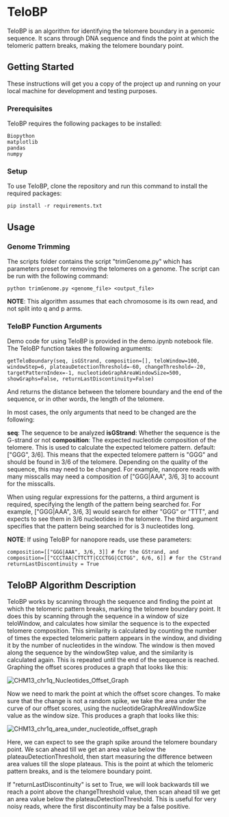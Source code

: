 # TeloBP

TeloBP is an algorithm for identifying the telomere boundary in a genomic sequence. It scans through DNA sequence and finds the point at which the telomeric pattern breaks, making the telomere boundary point.

## Getting Started

These instructions will get you a copy of the project up and running on your local machine for development and testing purposes.

### Prerequisites

TeloBP requires the following packages to be installed:

```
Biopython
matplotlib
pandas
numpy
```

### Setup

To use TeloBP, clone the repository and run this command to install the required packages:

```
pip install -r requirements.txt
```

## Usage

### Genome Trimming

The scripts folder contains the script "trimGenome.py" which has parameters preset for removing the telomeres on a genome. The script can be run with the following command:

```
python trimGenome.py <genome_file> <output_file>
```

**NOTE**: This algorithm assumes that each chromosome is its own read, and not split into q and p arms.

### TeloBP Function Arguments

Demo code for using TeloBP is provided in the demo.ipynb notebook file. The TeloBP function takes the following arguments:

```
getTeloBoundary(seq, isGStrand, composition=[], teloWindow=100, windowStep=6, plateauDetectionThreshold=-60, changeThreshold=-20, targetPatternIndex=-1, nucleotideGraphAreaWindowSize=500, showGraphs=False, returnLastDiscontinuity=False)
```

And returns the distance between the telomere boundary and the end of the sequence, or in other words, the length of the telomere.

In most cases, the only arguments that need to be changed are the following:

**seq**: The sequence to be analyzed
**isGStrand**: Whether the sequence is the G-strand or not
**composition**: The expected nucleotide composition of the telomere. This is used to calculate the expected telomere pattern. default: ["GGG", 3/6]. This means that the expected telomere pattern is "GGG" and should be found in 3/6 of the telomere.
Depending on the quality of the sequence, this may need to be changed. For example, nanopore reads with many misscalls may need a composition of ["GGG|AAA", 3/6, 3] to account for the misscalls.

When using regular expressions for the patterns, a third argument is required, specifying the length of the pattern being searched for. For example, ["GGG|AAA", 3/6, 3] would search for either "GGG" or "TTT", and expects to see them in 3/6 nucleotides in the telomere. The third argument specifies that the pattern being searched for is 3 nucleotides long.

**NOTE**: If using TeloBP for nanopore reads, use these parameters:

```
composition=[["GGG|AAA", 3/6, 3]] # for the GStrand, and
composition=[["CCCTAA|CTTCTT|CCCTGG|CCTGG", 6/6, 6]] # for the CStrand
returnLastDiscontinuity = True
```

## TeloBP Algorithm Description

TeloBP works by scanning through the sequence and finding the point at which the telomeric pattern breaks, marking the telomere boundary point. It does this by scanning through the sequence in a window of size teloWindow, and calculates how similar the sequence is to the expected telomere composition. This similarity is calculated by counting the number of times the expected telomeric pattern appears in the window, and dividing it by the number of nucleotides in the window. The window is then moved along the sequence by the windowStep value, and the similarity is calculated again. This is repeated until the end of the sequence is reached. Graphing the offset scores produces a graph that looks like this:

![CHM13_chr1q_Nucleotides_Offset_Graph](https://github.com/CWGreider/GreiderLab/assets/78556850/82859bbd-158a-4534-ac4a-85fa7caeeec2)

Now we need to mark the point at which the offset score changes. To make sure that the change is not a random spike, we take the area under the curve of our offset scores, using the nucleotideGraphAreaWindowSize value as the window size. This produces a graph that looks like this:

![CHM13_chr1q_area_under_nucleotide_offset_graph](https://github.com/CWGreider/GreiderLab/assets/78556850/ffc42c8c-4c03-4e18-b5ae-5075ec4e8f17)

Here, we can expect to see the graph spike around the telomere boundary point. We scan ahead till we get an area value below the plateauDetectionThreshold, then start measuring the difference between area values till the slope plateaus. This is the point at which the telomeric pattern breaks, and is the telomere boundary point.

If "returnLastDiscontinuity" is set to True, we will look backwards till we reach a point above the changeThreshold value, then scan ahead till we get an area value below the plateauDetectionThreshold. This is useful for very noisy reads, where the first discontinuity may be a false positive.
